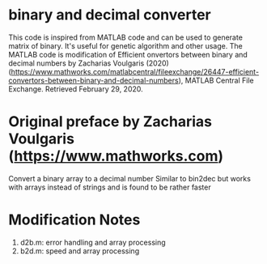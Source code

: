 # binary and decimal converter
This code is inspired from MATLAB code and can be used to generate matrix of binary. It's useful for genetic algorithm and other usage. The MATLAB code is modification of Efficient onvertors between binary and decimal numbers by Zacharias Voulgaris (2020) (https://www.mathworks.com/matlabcentral/fileexchange/26447-efficient-convertors-between-binary-and-decimal-numbers), MATLAB Central File Exchange. Retrieved February 29, 2020.

# Original preface by Zacharias Voulgaris (https://www.mathworks.com)
Convert a binary array to a decimal number
Similar to bin2dec but works with arrays instead of strings and is found to be rather faster

# Modification Notes
1. d2b.m: error handling and array processing
2. b2d.m: speed and array processing
